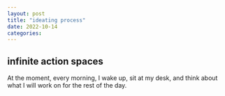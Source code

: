 ```yaml
---
layout: post
title: "ideating process"
date: 2022-10-14
categories:
---
```

## infinite action spaces
At the moment, every morning, I wake up, sit at my desk, and think about what I will work on for the rest of the day.
